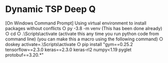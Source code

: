 # Dynamic TSP Deep Q
 
[On Windows Command Prompt]
Using virtual environment to install packages without conflicts
		○ py -3.8 -m venv <new dirname>
     (This has been done already)
		○ cd <new dirname>
		○ .\Scripts\activate
     (activate this any time you run python code from command line)
	    (you can make this a macro using the following command)
 	○ doskey activate=.\Scripts\activate
		○ pip install "gym==0.25.2 tensorflow==2.3.0 keras==2.3.0 keras-rl2 numpy<1.19 pyglet protobuf==3.20.*"
